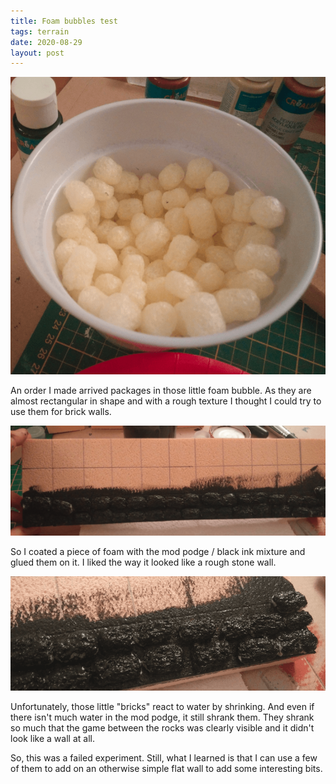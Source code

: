 ```yaml
---
title: Foam bubbles test
tags: terrain
date: 2020-08-29
layout: post
---
```


![image-20200829225107121](image-20200829225107121.png)

An order I made arrived packages in those little foam bubble. As they are almost rectangular in shape and with a rough texture I thought I could try to use them for brick walls.

![image-20200829225159815](image-20200829225159815.png)

So I coated a piece of foam with the mod podge / black ink mixture and glued them on it. I liked the way it looked like a rough stone wall.

![image-20200829225247897](image-20200829225247897.png)

Unfortunately, those little "bricks" react to water by shrinking. And even if there isn't much water in the mod podge, it still shrank them. They shrank so much that the game between the rocks was clearly visible and it didn't look like a wall at all.

So, this was a failed experiment. Still, what I learned is that I can use a few of them to add on an otherwise simple flat wall to add some interesting bits.